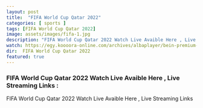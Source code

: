 ```yaml
---
layout: post
title:  "FIFA World Cup Qatar 2022"
categories: [ sports ]
tags: [FIFA World Cup Qatar 2022]
image: assets/images/fifa-1.jpg
description: "FIFA World Cup Qatar 2022 Watch Live Avaible Here , Live Streaming Links "
watch: https://egy.koooora-online.com/archives/albaplayer/bein-premium-1hd?serv=6
dir:  FIFA World Cup Qatar 2022
featured: true
---
```


### FIFA World Cup Qatar 2022 Watch Live Avaible Here , Live Streaming Links :
FIFA World Cup Qatar 2022 Watch Live Avaible Here , Live Streaming Links 

